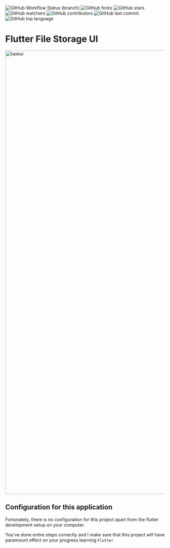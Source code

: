 ![GitHub Workflow Status (branch)](https://img.shields.io/github/workflow/status/iamnijat/daily-task/Flutter%20CI/master)
![GitHub forks](https://img.shields.io/github/forks/iamnijat/daily-task)
![GitHub stars](https://img.shields.io/github/stars/iamnijat/daily-task)
![GitHub watchers](https://img.shields.io/github/watchers/iamnijat/daily-task)
![GitHub contributors](https://img.shields.io/github/contributors/iamnijat/daily-task)
![GitHub last commit](https://img.shields.io/github/last-commit/iamnijat/daily-task)
![GitHub top language](https://img.shields.io/github/languages/top/iamnijat/daily-task)

# Flutter File Storage UI

<img width="1400" alt="taskui" src="https://user-images.githubusercontent.com/42466886/143766945-8cb4b07a-eae7-4d0a-8f94-e60425d3f83b.png">

## Configuration for this application

Fortunately, there is no configuration for this project apart from the flutter development setup on your computer.

You've done entire steps correctly and I make sure that this project will have paramount effect on your progress learning `Flutter`
